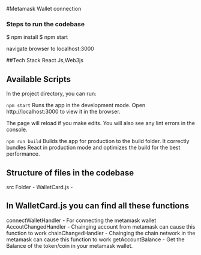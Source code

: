 #Metamask Wallet connection

### Steps to run the codebase
$ npm install $ npm start

navigate browser to localhost:3000

##Tech Stack
React Js,Web3js

## Available Scripts
In the project directory, you can run:

`npm start`
Runs the app in the development mode.
Open http://localhost:3000 to view it in the browser.

The page will reload if you make edits.
You will also see any lint errors in the console.

`npm run build`
Builds the app for production to the build folder.
It correctly bundles React in production mode and optimizes the build for the best performance.

## Structure of files in the codebase
src Folder - WalletCard.js -

## In WalletCard.js you can find all these functions
connectWalletHandler - For connecting the metamask wallet AccoutChangedHandler - Chainging account from metamask can cause this function to work chainChangedHandler - Chainging the chain network in the metamask can cause this function to work getAccountBalance - Get the Balance of the token/coin in your metamask wallet.
